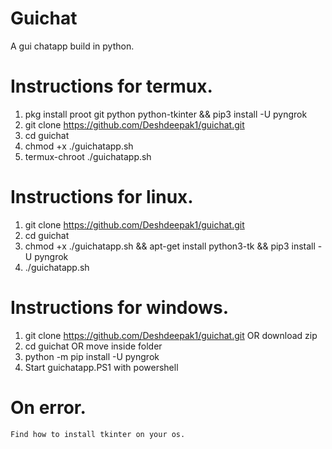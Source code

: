 # Guichat
A gui chatapp build in python.

# Instructions for termux.
 1. pkg install proot git python python-tkinter && pip3 install -U pyngrok
 2. git clone https://github.com/Deshdeepak1/guichat.git
 3. cd guichat
 4. chmod +x ./guichatapp.sh
 5. termux-chroot ./guichatapp.sh

# Instructions for linux.
 1. git clone https://github.com/Deshdeepak1/guichat.git
 2. cd guichat
 3. chmod +x ./guichatapp.sh && apt-get install python3-tk && pip3 install -U pyngrok
 4. ./guichatapp.sh

# Instructions for windows.
 1. git clone https://github.com/Deshdeepak1/guichat.git OR download zip
 2. cd guichat OR move inside folder
 3. python -m pip install -U pyngrok
 4. Start guichatapp.PS1 with powershell

# On error.
	Find how to install tkinter on your os.
